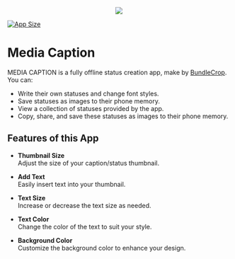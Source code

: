 <p align="center">
  <img src="https://raw.githubusercontent.com/sahariyarahamad/mediacaption/refs/heads/main/ic_logo_round.webp">
</p>

[![App Size](https://img.shields.io/github/repo-size/sahariyarahamad/mediacaption)](https://github.com/sahariyarahamad/mediacaption)


# Media Caption

MEDIA CAPTION is a fully offline status creation app, make by [BundleCrop](https://www.facebook.com/bundlecrop/). You can:
-	Write their own statuses and change font styles.
-	Save statuses as images to their phone memory.
-	View a collection of statuses provided by the app.
-	Copy, share, and save these statuses as images to their phone memory.

## Features of this App

- **Thumbnail Size**  
  Adjust the size of your caption/status thumbnail.

- **Add Text**  
  Easily insert text into your thumbnail.

- **Text Size**  
  Increase or decrease the text size as needed.

- **Text Color**  
  Change the color of the text to suit your style.

- **Background Color**  
  Customize the background color to enhance your design.

